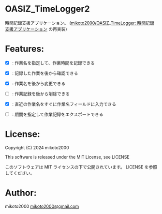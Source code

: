 # OASIZ_TimeLogger2

時間記録支援アプリケーション。
([mikoto2000/OASIZ_TimeLogger: 時間記録支援アプリケーション](https://github.com/mikoto2000/OASIZ_TimeLogger/tree/master) の再実装)


# Features:

- [x] : 作業名を指定して、作業時間を記録できる
- [x] : 記録した作業を後から確認できる
- [x] : 作業名を後から変更できる
- [ ] : 作業記録を後から削除できる
- [x] : 直近の作業名をすぐに作業名フィールドに入力できる
- [ ] : 期間を指定して作業記録をエクスポートできる


# License:

Copyright (C) 2024 mikoto2000

This software is released under the MIT License, see LICENSE

このソフトウェアは MIT ライセンスの下で公開されています。 LICENSE を参照してください。


# Author:

mikoto2000 <mikoto2000@gmail.com>

